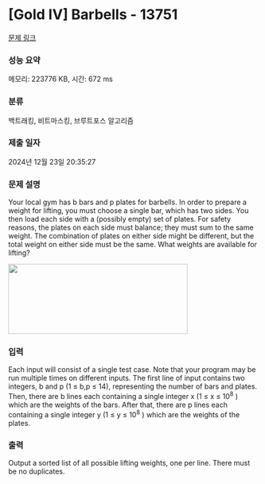 # [Gold IV] Barbells - 13751 

[문제 링크](https://www.acmicpc.net/problem/13751) 

### 성능 요약

메모리: 223776 KB, 시간: 672 ms

### 분류

백트래킹, 비트마스킹, 브루트포스 알고리즘

### 제출 일자

2024년 12월 23일 20:35:27

### 문제 설명

<p>Your local gym has b bars and p plates for barbells. In order to prepare a weight for lifting, you must choose a single bar, which has two sides. You then load each side with a (possibly empty) set of plates. For safety reasons, the plates on each side must balance; they must sum to the same weight. The combination of plates on either side might be different, but the total weight on either side must be the same. What weights are available for lifting?</p>

<p><img alt="" src="https://onlinejudgeimages.s3.amazonaws.com/problem/13751/%EC%8A%A4%ED%81%AC%EB%A6%B0%EC%83%B7%202016-11-19%20%EC%98%A4%EC%A0%84%202.13.57.png" style="height:141px; width:360px"></p>

### 입력 

 <p>Each input will consist of a single test case. Note that your program may be run multiple times on different inputs. The first line of input contains two integers, b and p (1 ≤ b,p ≤ 14), representing the number of bars and plates. Then, there are b lines each containing a single integer x (1 ≤ x ≤ 10<sup>8</sup> ) which are the weights of the bars. After that, there are p lines each containing a single integer y (1 ≤ y ≤ 10<sup>8</sup> ) which are the weights of the plates. </p>

### 출력 

 <p>Output a sorted list of all possible lifting weights, one per line. There must be no duplicates.</p>

